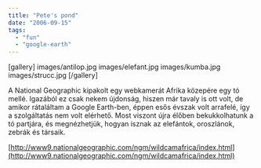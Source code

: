 ```yaml
---
title: "Pete's pond"
date: "2006-09-15"
tags: 
  - "fun"
  - "google-earth"
---
```


[gallery]
  images/antilop.jpg
  images/elefant.jpg
  images/kumba.jpg
  images/strucc.jpg
[/gallery]

A National Geographic kipakolt egy webkamerát Afrika közepére egy tó mellé. Igazából ez csak nekem újdonság, hiszen már tavaly is ott volt, de amikor rátaláltam a Google Earth-ben, éppen esős évszak volt arrafelé, így a szolgáltatás nem volt elérhető. Most viszont újra élőben bekukkolhatunk a tó partjára, és megnézhetjük, hogyan isznak az elefántok, oroszlánok, zebrák és társaik.

[http://www9.nationalgeographic.com/ngm/wildcamafrica/index.html](http://www9.nationalgeographic.com/ngm/wildcamafrica/index.html)
